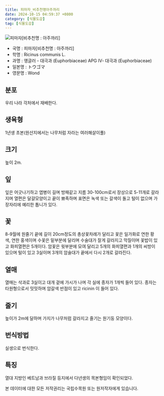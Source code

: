 ```yaml
---
title: 피마자_비추천명아주까리
date: 2024-10-15 04:59:37 +0800
category: [식물도감]
tag: [식물도감]
---
```




![피마자[비추천명 : 아주까리]](/fileUpload/plants/basic/Euphorbiaceae/Ricinus/2034/1_th2.JPG)
- 국명 : 피마자[비추천명 : 아주까리]
- 학명 : Ricinus communis L.
- 과명 : 앵글러 - 대극과 (Euphorbiaceae) APG Ⅳ- 대극과 (Euphorbiaceae)
- 일본명 : トウゴマ
- 영문명 : Wond


## 분포
우리 나라 각처에서 재배한다.
## 생육형
1년생 초본(원산지에서는 나무처럼 자라는 여러해살이풀)
## 크기
높이 2m.
## 잎
잎은 어긋나기하고 엽병이 길며 방패같고 지름 30-100cm로서 장상으로 5-11개로 갈라지며 열편은 달걀모양이고 끝이 뾰족하며 표면은 녹색 또는 갈색이 돌고 털이 없으며 가장자리에 예리한 톱니가 있다.
## 꽃
8-9월에 원줄기 끝에 길이 20cm정도의 총상꽃차례가 달리고 꽃은 일가화로 연한 황색, 연한 홍색이며 수꽃은 밑부분에 달리며 수술대가 잘게 갈라지고 막질이며 꽃밥이 있고 화피열편은 5개이다. 암꽃은 윗부분에 모여 달리고 5개의 화피열편과 1개의 씨방이 있으며 털이 있고 3실이며 3개의 암술대가 끝에서 다시 2개로 갈라진다.
## 열매
열매는 삭과로 3실이고 대개 겉에 가시가 나며 각 실에 종자가 1개씩 들어 있다. 종자는 타원형으로서 밋밋하며 암갈색 반점이 있고 ricinin 이 들어 있다.
## 줄기
높이가 2m에 달하며 가지가 나무처럼 갈라지고 줄기는 원기둥 모양이다.
## 번식방법
실생으로 번식한다.
## 특징
열대 지방인 베트남과 브라질 등지에서 다년생의 목본형임이 확인되었다.






본 데이터에 대한 모든 저작권리는 국립수목원 또는 원저작자에게 있습니다.
